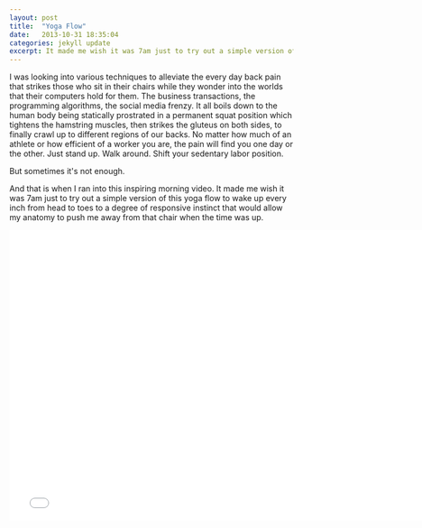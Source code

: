 ```yaml
---
layout: post
title:  "Yoga Flow"
date:   2013-10-31 18:35:04
categories: jekyll update
excerpt: It made me wish it was 7am just to try out a simple version of this yoga flow to wake up every inch from head to toes to a degree of responsive instinct that would allow my anatomy to push me away from that chair when the time was up.
---
```

I was looking into various techniques to alleviate the every day back pain that strikes those who sit in their chairs while they wonder into the worlds that their computers hold for them. The business transactions, the programming algorithms, the social media frenzy. It all boils down to the human body being statically prostrated in a permanent squat position which tightens the hamstring muscles, then strikes the gluteus on both sides, to finally crawl up to different regions of our backs. No matter how much of an athlete or how efficient of a worker you are, the pain will find you one day or the other. Just stand up. Walk around. Shift your sedentary labor position.

But sometimes it's not enough. 

And that is when I ran into this inspiring morning video. It made me wish it was 7am just to try out a simple version of this yoga flow to wake up every inch from head to toes to a degree of responsive instinct that would allow my anatomy to push me away from that chair when the time was up.

<iframe width="760" height="515" src="//www.youtube.com/embed/loszrEZvS_k" frameborder="0" allowfullscreen></iframe>